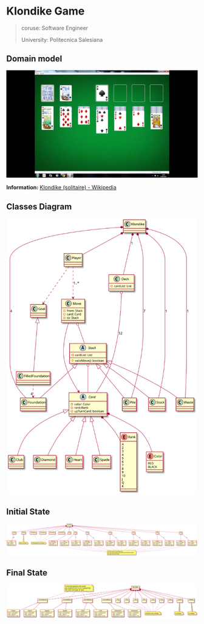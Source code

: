# Klondike Game

> coruse: Software Engineer
> 
> University: Politecnica Salesiana

## Domain model

<img title="" src="./img/logo.jpg" alt="">

**Information:**  [Klondike (solitaire) - Wikipedia](https://en.wikipedia.org/wiki/Klondike_(solitaire))

## Classes Diagram

<img title="" src="./img/class diagram.svg" alt="">

## Initial State

<img title="initial state" src="./img/initial-state.svg">

## Final State

<img title="initial state" src="./img/final-state.svg">